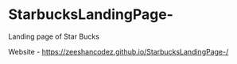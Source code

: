 # StarbucksLandingPage-
Landing page of Star Bucks 



Website - https://zeeshancodez.github.io/StarbucksLandingPage-/
